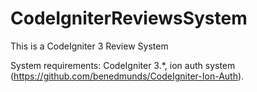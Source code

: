 # CodeIgniterReviewsSystem
This is a CodeIgniter 3 Review System

System requirements: CodeIgniter 3.*, ion auth system (https://github.com/benedmunds/CodeIgniter-Ion-Auth).
